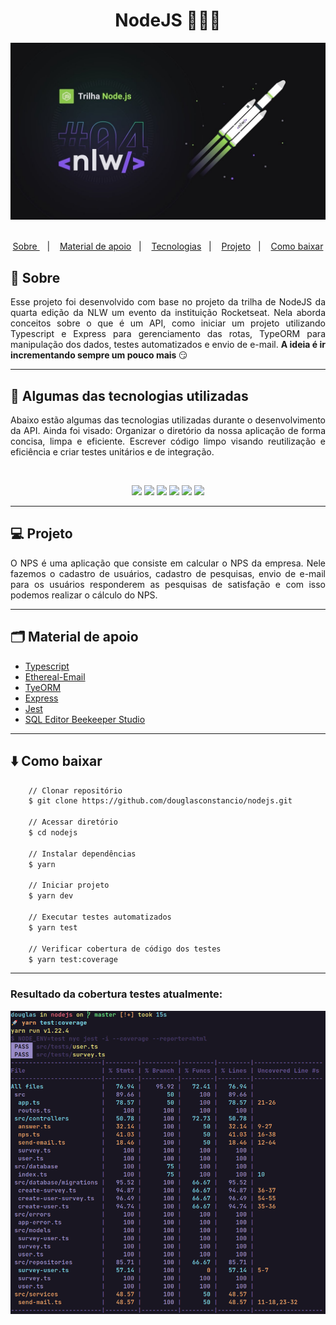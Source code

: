 <h1 align="center" >NodeJS 👨🏻‍💻</h1>

<img src="public/header.jpeg">

<br/>
<br/>

<p align="center">
  <a href="#-sobre"> Sobre </a>&nbsp;&nbsp;&nbsp;|&nbsp;&nbsp;&nbsp;
  <a href="#-material-de-apoio">Material de apoio</a>&nbsp;&nbsp;&nbsp;|&nbsp;&nbsp;&nbsp;
    <a href="#-algumas-das-tecnologias-utilizadas">Tecnologias</a>&nbsp;&nbsp;&nbsp;|&nbsp;&nbsp;&nbsp;
    <a href="#-projeto">Projeto</a>&nbsp;&nbsp;&nbsp;|&nbsp;&nbsp;&nbsp;
    <a href="#-como-baixar">Como baixar</a>


## 🔖 Sobre

<p align="justify">
Esse projeto foi desenvolvido com base no projeto da trilha de NodeJS da quarta edição da NLW um evento da instituição Rocketseat.
Nela aborda conceitos sobre o que é um API, como iniciar um projeto utilizando Typescript e Express para gerenciamento das rotas, TypeORM para manipulação dos dados, testes automatizados e envio de e-mail. <strong>A ideia é ir incrementando sempre um pouco mais </strong> 😏

</p>

---

## 📌 Algumas das tecnologias utilizadas</h1>

<p align="justify">
Abaixo estão algumas das tecnologias utilizadas durante o desenvolvimento da API. Ainda foi visado: Organizar o diretório da nossa aplicação de forma concisa, limpa e eficiente. Escrever código limpo visando reutilização e eficiência e criar testes unitários e de integração.
</p>
<br>
<p align="center">
  <img  src="https://img.shields.io/badge/-Yarn-2C8EBB?&style=for-the-badge&logoColor=fff&logo=yarn&logoWidth=25"/>
  <img  src="https://img.shields.io/badge/-TypeScript-3178C6?&style=for-the-badge&logoColor=fff&logo=TypeScript&logoWidth=25"/>
  <img  src="https://img.shields.io/badge/-Node.js-339933?&style=for-the-badge&logoColor=fff&logo=Node.js&logoWidth=25"/>
  <img  src="https://img.shields.io/badge/-Jest-C21325?&style=for-the-badge&logoColor=fff&logo=Jest&logoWidth=25"/>
  <img  src="https://img.shields.io/badge/-Typeorm-F37626?&style=for-the-badge&logoColor=fff&logo=Databricks&logoWidth=25"/>
  <img  src="https://img.shields.io/badge/-Nodemailer-009CAB?&style=for-the-badge&logoColor=fff&logo=Gmail&logoWidth=25"/>
</p>

---

## 💻 Projeto

<p align="justify">
    O NPS é uma aplicação que consiste em calcular o NPS da empresa. Nele fazemos o cadastro de usuários, cadastro de pesquisas, envio de e-mail para os usuários responderem as pesquisas de satisfação e com isso podemos realizar o cálculo do NPS.
</p>

---

## 🗂 Material de apoio

- [Typescript](https://www.typescriptlang.org/)
- [Ethereal-Email](https://ethereal.email/)
- [TyeORM](https://typeorm.io/#/)
- [Express](https://expressjs.com/pt-br/)
- [Jest](https://jestjs.io/)
- [SQL Editor Beekeeper Studio](https://www.beekeeperstudio.io/)

---

## ⬇️ Como baixar

```bash
    // Clonar repositório
    $ git clone https://github.com/douglasconstancio/nodejs.git

    // Acessar diretório
    $ cd nodejs

    // Instalar dependências
    $ yarn

    // Iniciar projeto
    $ yarn dev

    // Executar testes automatizados
    $ yarn test

    // Verificar cobertura de código dos testes
    $ yarn test:coverage
```
---

### Resultado da cobertura testes atualmente:

<img src="public/tests.png">
